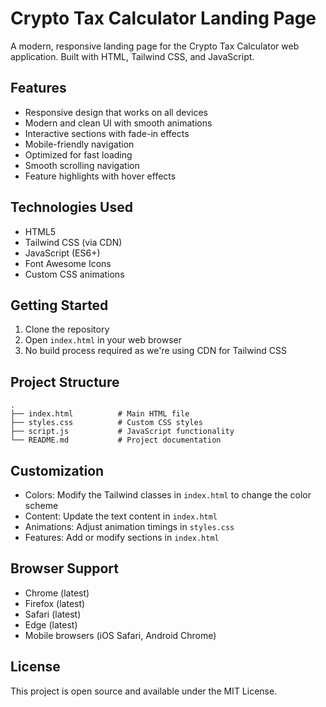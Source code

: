 # Crypto Tax Calculator Landing Page

A modern, responsive landing page for the Crypto Tax Calculator web application. Built with HTML, Tailwind CSS, and JavaScript.

## Features

- Responsive design that works on all devices
- Modern and clean UI with smooth animations
- Interactive sections with fade-in effects
- Mobile-friendly navigation
- Optimized for fast loading
- Smooth scrolling navigation
- Feature highlights with hover effects

## Technologies Used

- HTML5
- Tailwind CSS (via CDN)
- JavaScript (ES6+)
- Font Awesome Icons
- Custom CSS animations

## Getting Started

1. Clone the repository
2. Open `index.html` in your web browser
3. No build process required as we're using CDN for Tailwind CSS

## Project Structure

```
.
├── index.html          # Main HTML file
├── styles.css          # Custom CSS styles
├── script.js           # JavaScript functionality
└── README.md           # Project documentation
```

## Customization

- Colors: Modify the Tailwind classes in `index.html` to change the color scheme
- Content: Update the text content in `index.html`
- Animations: Adjust animation timings in `styles.css`
- Features: Add or modify sections in `index.html`

## Browser Support

- Chrome (latest)
- Firefox (latest)
- Safari (latest)
- Edge (latest)
- Mobile browsers (iOS Safari, Android Chrome)

## License

This project is open source and available under the MIT License. 